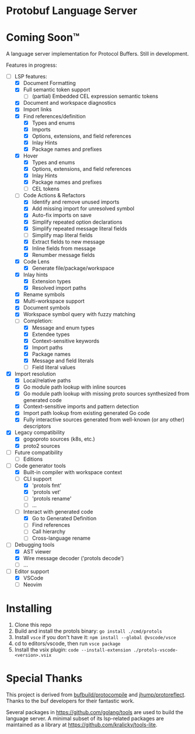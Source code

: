 # Protobuf Language Server

# Coming Soon™

A language server implementation for Protocol Buffers. Still in development.

Features in progress:

- [ ] LSP features:
  - [x] Document Formatting
  - [x] Full semantic token support
    - [ ] (partial) Embedded CEL expression semantic tokens
  - [x] Document and workspace diagnostics
  - [x] Import links
  - [x] Find references/definition
    - [x] Types and enums
    - [x] Imports
    - [x] Options, extensions, and field references
    - [x] Inlay Hints
    - [x] Package names and prefixes
  - [x] Hover
    - [x] Types and enums
    - [x] Options, extensions, and field references
    - [x] Inlay Hints
    - [x] Package names and prefixes
    - [ ] CEL tokens
  - [ ] Code Actions & Refactors
    - [x] Identify and remove unused imports
    - [x] Add missing import for unresolved symbol
    - [x] Auto-fix imports on save
    - [x] Simplify repeated option declarations
    - [x] Simplify repeated message literal fields
    - [ ] Simplify map literal fields
    - [x] Extract fields to new message
    - [x] Inline fields from message
    - [x] Renumber message fields
  - [x] Code Lens
    - [x] Generate file/package/workspace
  - [x] Inlay hints
    - [x] Extension types
    - [x] Resolved import paths
  - [x] Rename symbols
  - [x] Multi-workspace support
  - [x] Document symbols
  - [x] Workspace symbol query with fuzzy matching
  - [ ] Completion:
    - [x] Message and enum types
    - [x] Extendee types
    - [x] Context-sensitive keywords
    - [x] Import paths
    - [x] Package names
    - [x] Message and field literals
    - [ ] Field literal values
- [x] Import resolution
  - [x] Local/relative paths
  - [x] Go module path lookup with inline sources
  - [x] Go module path lookup with missing proto sources synthesized from generated code
  - [x] Context-sensitive imports and pattern detection
  - [x] Import path lookup from existing generated Go code
  - [x] Fully interactive sources generated from well-known (or any other) descriptors
- [x] Legacy compatibility
  - [x] gogoproto sources (k8s, etc.)
  - [x] proto2 sources
- [ ] Future compatibility
  - [ ] Editions
- [ ] Code generator tools
  - [x] Built-in compiler with workspace context
  - [ ] CLI support
    - [x] 'protols fmt'
    - [x] 'protols vet'
    - [ ] 'protols rename'
    - [ ] ...
  - [ ] Interact with generated code
    - [x] Go to Generated Definition
    - [ ] Find references
    - [ ] Call hierarchy
    - [ ] Cross-language rename
- [ ] Debugging tools
  - [x] AST viewer
  - [x] Wire message decoder ('protols decode')
  - [ ] ...
- [ ] Editor support
  - [x] VSCode
  - [ ] Neovim

# Installing

1. Clone this repo
2. Build and install the protols binary: `go install ./cmd/protols`
3. Install `vsce` if you don't have it: `npm install --global @vscode/vsce`
4. cd to editors/vscode, then run `vsce package`
5. Install the vsix plugin: `code --install-extension ./protols-vscode-<version>.vsix`

# Special Thanks

This project is derived from [bufbuild/protocompile](https://github.com/bufbuild/protocompile) and [jhump/protoreflect](https://github.com/jhump/protoreflect). Thanks to the buf developers for their fantastic work.

Several packages in https://github.com/golang/tools are used to build the language server. A minimal subset of its lsp-related packages are maintained as a library at https://github.com/kralicky/tools-lite.
